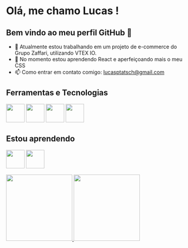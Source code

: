 # Olá, me chamo Lucas ! 
## Bem vindo ao meu perfil GitHub 👋

- 🔭 Atualmente estou trabalhando em um projeto de e-commerce do Grupo Zaffari, utilizando VTEX IO.
- 🌱 No momento estou aprendendo React e aperfeiçoando mais o meu CSS
- 📫 Como entrar em contato comigo: lucasptatsch@gmail.com

## Ferramentas e Tecnologias
<img src="https://cdn.jsdelivr.net/gh/devicons/devicon/icons/javascript/javascript-original.svg" width="50" height="50" /> <img src="https://cdn.jsdelivr.net/gh/devicons/devicon/icons/git/git-original-wordmark.svg" width="50" height="50" /> <img src="https://cdn.jsdelivr.net/gh/devicons/devicon/icons/css3/css3-original-wordmark.svg" width="50" height="50" /> <img src="https://cdn.jsdelivr.net/gh/devicons/devicon/icons/sass/sass-original.svg" width="50" height="50" />

## Estou aprendendo
<img src="https://cdn.jsdelivr.net/gh/devicons/devicon/icons/react/react-original.svg" width="50" height="50" /> <img src="https://cdn.jsdelivr.net/gh/devicons/devicon/icons/nodejs/nodejs-original-wordmark.svg" width="50" height="50" />

<div>
<a href="https://github.com/lucas-tatsch">
<img loading="lazy" height="180em" src="https://github-readme-stats.vercel.app/api/top-langs/?username=lucas-tatsch&layout=compact&langs_count=7&theme=dracula"/>
<img loading="lazy" height="180em" src="https://github-readme-stats.vercel.app/api?username=lucas-tatsch&show_icons=true&theme=dracula&include_all_commits=true&count_private=true"/>
</div>
          
          
          
